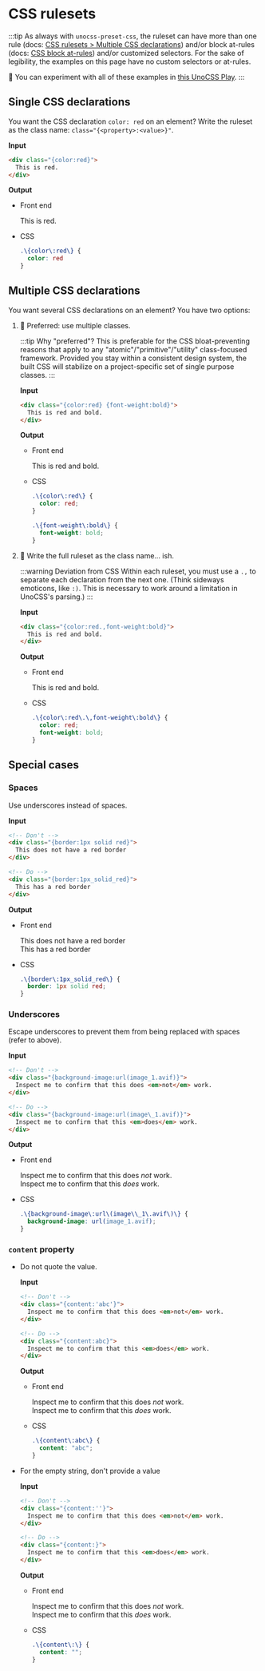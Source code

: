 # CSS rulesets

:::tip
As always with `unocss-preset-css`, the ruleset can have more than one rule (docs: [CSS rulesets > Multiple CSS declarations](./css-rulesets.md#multiple-css-declarations)) and/or block at-rules (docs: [CSS block at-rules](./css-at-rules.md)) and/or customized selectors. For the sake of legibility, the examples on this page have no custom selectors or at-rules.

👀 You can experiment with all of these examples in [this UnoCSS Play](https://unocss.dev/play/?version=0.62.4&html=DwZwpgxgLglg9gOwHwCgAEbgAsBMSDCAyoWgE4CuANmOFCMAPS6rqYCGaWpYAZgLwAiLFCgAHEAC4GDcgjgQQIALSjutJQpAA6ONTpaAJmABuDTUorVa24QFtKApABF59BmxYZgBmMdQYvH2M0CEo2RUEAbwhdOFIJbgMAX0cAFSwYEDRMsjADLUYgzwDvXxCwiIFo2PjEpLRInkQoJQB3MBgAc2EJACNdZLSMrJzEtDYEAzR%2BynzC32LAstDwkCiYyjiEvK0AGiaEFvaunpnBpHSc0bzxyemBgoYilFYl4JXKyP7SI3iARlEAA8APogXQwAzAupDHJYcLjXJTb6-eZ%2BF4BTBBcqrKK9NgQADWnVIcFkBiUMFsbE6YAk5FIlAAFJTqWAADrAv5aNjGGA8ACUKX8GLQAEkECBRJAoGhbGA0FA4CFEDwYKRbAq4TKoMNMGBbEgDHAaIx9Ug0K04gStK9ME8FuiSliPmsqjFDmBDhI2L0IELbRhxZLpbL5YrlQhVerNWxtbrgGajSaGGaLVabRjUYtMcsKq7qh6vf6RWKJVLoKGFUr3VGNTrY5qcgmDUm3KnLaRrbas6we4xwNB4MgXqBpUPhdg8EQSOBqNA4m5mI7gBwuLxBMIxJJpLJXMpVDQwC1NDo9NojKZzLPpQutHYHM5XIwPMvnpneuQRIhsZUJE0IOQIDVJstR5MWIqXFkH5fgg2RZHIMqhDAhI%2BtQWhoAA6lgnpoP%2BgF5Ls2R0AqYCAjK1z5N2DDQYqw7ds6eaCBIfS8HEYAFlAnpQBIbI4AA7GwbDgRikFwWgB6qoCNytDAOoItQPAtCAcJGFMrQZJxZAnFArRsD8WR6SSrRUc83ZUD%2BroANoAGRIJQMASIcWAaBksyMiYnr8gAusBWzQsKmb2Rcuo5L0YSEo8QUBpgQWiRRkUwAFJSxSFUHhdajBRSWwApVcWSJAlSWMFQ2beEebAwJQIBJV4IDkLYVKkAAnhZgiWZZcBSggXlINZPkbH5YGOAAStJ2GwZ1nr9vVjVNdmGBOOVlUgCZS1VaVWIQoIExKHpvSyaQelNUoYDUHKhyONFcVpfi1qYJKEzBXliKPA9w6ZvaaL0bmOICJZADEO17QdR0nWdXGgqIEz9TU2znD2Xifag-ZjogLCjoOaO9sw07jC0ljJkuvartw-BCCI4hSDIcjmAe6gnroR7niYZiKLt%2BNUDQd5QPYjguAoz7FKUaKZgxv0AAJhE1YCkKCUDkDwPC%2BaB5zXYiPbfe8jECJLbDS7LcA6jLytw-Uuv63LCtKwN8RheQYDCQEauJCZDqa61Otyj4bCMjJBg6sAfEAGwABxAvyJv%2BdFo1TN%2BMmTHArTwYZicyzGsHB2HgIZiUSOOm8Hvi17MA%2B37OpIHwmfh5HQ01WgMdoHHMAJ0naBV4CFoQvKcSd78OeI6Zou%2BNFLpROE5b47G8ASH8wIMJy9RfHEvwz0CoLgpCdQNGXWASAALNwthm1LMugmwPB6TASh-Hv4t1aIohxHQwIIcCjLj9KFhT3AM9z5y-I2WYr0Vi3AYaFm4nsHgmxYwSAUlAPYUMDA%2BAQJ0JQipRASAgGwSgEBGR-AAAz4IAKSCjQObU%2BIBz6X2vrfe%2Bj9SDP1fu-YM0Av6wB-rPeefwAHWWYufTipB%2BrUD0rA3g8Ddjuk4ocPYPhJRSz6JsQkKRbRIA1kPLWv1IiyNEPIuQCAHZkLoU-EAjI2hgF6ASWSSgsBNVEONSQeiwAR20fIsK8gCSOwLqPT2eQS6%2BwhAHduEcbam0uiWDADcm4t2TqQIyad6wZ1DkCdChAqGkBgP3XOg8RTC0LsXUuASsAVyCTXc40UIk3CiUaVu7de7d1IHU0gKS0kZOigjLJbt1Ej21lozIOi9aOUQAYu%2B5AH7GJfobN%2BZiLFWJsXYz0DihnOL6a4xRHiBAqLaWLSoRdfEFP9lgQOSTATBNhlHcJ9dKmwXjtUmJcSGkJLbsc9CAA5Q2aBUkX3SZkgenScnbNdLs72-iDnFOOackCoS64VNjtc5utynlZzqY3BpfsZavPeZ8y%2BPy7Rvg6SLAIWy1ojAMIII05Awp5CUCfUgIAwnhNADNI6Fw4CdE6NQUM00GrMraU8Yl80czGHKR7XpciBmOPqJZfoBgmoSDhCY-65LKXkhpSADqXUvL8mBH1UV-TZVuKURsks0LBWFxpZbRWpShSpFZey%2BUORJoIHaR9bJXSLneN1booZkrpWyvlYyRVpJlXUr1jLRZUBGTqs9JqrVOqXEDINes6KJrcnePIbLEA8tLUhP8jatlHKcihDgOAAwzr8UTjzijTGw4gA&config=JYWwDg9gTgLgBGKBTAzkmBhAyluAzKCEOAcgAEIAbdFAegFcA7CAYxRQFpFV0O2USAKEGhIsOAG84AEyR5gjJBgiN5AczgBffIWIkmrdkMFIAHmPiy8AQ3qVLchUpXqAFBMFwEyNDBQAuOABtbl9sLFcASgBdABpPOBQAC2gYFno-QIlNWLhaWjgALyRCFDgIDLgDfgA6WQA3WjBKawBPEjKrW3tElNh0vwSYKGtGFDxoEBKA4Li8guLS8srq9jqkRua2jpk5bvhh0fHJ6cFNSMEgA&css=FwJw9mAuAEDeBQ1oFpkGMwBswmZglgHYDWw0ARpgK4CmA3PAL7zwCGci0kNAHpMgBMaGEK0j4whMlUJCQBQvU7c%2Bg4TjETC6LDjIA3ViAAUqDNlwLiASgZJIowgGd84yYKqi3U6ACYADP4Atk52XI4u3sgADuDRNCCQAJ5k5jhcvPxCIpruaSAMnABkwABmYGhUTgA0xcAAFmD6CRxISPkGRqY6FnhENmH2mWo5UR3hrM7RRjSEkGHMzPD1vq3Q5XPILgBeNGQB0TwMS07C3mvTAgJEAOb7-odhAHzQ1-prSEFGN0R4NKWQe6PThIF4AKg%2BbS%2BIB%2B2kgYGiQKOIOgzCQixYVEwawITn4eKSmD2r3wTjQ0CILiEx3gQA&options=N4IgLgTghgdgzgMwPYQLYGECucxIwZXxAC4EoAbOAUwBpxp5k0AJMVcksyqgXyA).
:::

## Single CSS declarations

You want the CSS declaration `color: red` on an element? Write the ruleset as the class name: `class="{<property>:<value>}"`.

**Input**

```html
<div class="{color:red}">
  This is red.
</div>
```

**Output**

- Front end

    <div class="{color:red}">
      This is red.
    </div>

- CSS

    ```css
    .\{color\:red\} {
      color: red
    }
    ```

## Multiple CSS declarations

You want several CSS declarations on an element? You have two options:

1. 🥇 Preferred: use multiple classes.

    :::tip Why "preferred"?
    This is preferable for the CSS bloat-preventing reasons that apply to any "atomic"/"primitive"/"utility" class-focused framework. Provided you stay within a consistent design system, the built CSS will stabilize on a project-specific set of single purpose classes.
    :::

    **Input**

    ```html
    <div class="{color:red} {font-weight:bold}">
      This is red and bold.
    </div>
    ```

    **Output**

    - Front end

        <div class="{color:red} {font-weight:bold}">
          This is red and bold.
        </div>

    - CSS

        ```css
        .\{color\:red\} {
          color: red;
        }

        .\{font-weight\:bold\} {
          font-weight: bold;
        }
        ```

1. 🥈 Write the full ruleset as the class name… ish.

    :::warning Deviation from CSS
    Within each ruleset, you must use a `.,` to separate each declaration from the next one. (Think sideways emoticons, like `:)`. This is necessary to work around a limitation in UnoCSS's parsing.)
    :::

    **Input**

    ```html
    <div class="{color:red.,font-weight:bold}">
      This is red and bold.
    </div>
    ```

    **Output**

    - Front end

        <div class="{color:red.,font-weight:bold}">
          This is red and bold.
        </div>

    - CSS

        ```css
        .\{color\:red\.\,font-weight\:bold\} {
          color: red;
          font-weight: bold;
        }
        ```

## Special cases

### Spaces

Use underscores instead of spaces.

**Input**

```html
<!-- Don't -->
<div class="{border:1px solid red}">
  This does not have a red border
</div>

<!-- Do -->
<div class="{border:1px_solid_red}">
  This has a red border
</div>
```

**Output**

- Front end

    <div class="{border:1px solid red}">
      This does not have a red border
    </div>

    <div class="{border:1px_solid_red}">
      This has a red border
    </div>

- CSS

    ```css
    .\{border\:1px_solid_red\} {
      border: 1px solid red;
    }
    ```

### Underscores

Escape underscores to prevent them from being replaced with spaces (refer to above).

**Input**

```html
<!-- Don't -->
<div class="{background-image:url(image_1.avif)}">
  Inspect me to confirm that this does <em>not</em> work.
</div>

<!-- Do -->
<div class="{background-image:url(image\_1.avif)}">
  Inspect me to confirm that this <em>does</em> work.
</div>
```

**Output**

- Front end

    <div class="{background-image:url(image_1.avif)}">
      Inspect me to confirm that this does <em>not</em> work.
    </div>

    <div class="{background-image:url(image\_1.avif)}">
      Inspect me to confirm that this <em>does</em> work.
    </div>

- CSS

    ```css
    .\{background-image\:url\(image\\_1\.avif\)\} {
      background-image: url(image_1.avif);
    }
    ```

### `content` property

- Do not quote the value.

    **Input**

    ```html
    <!-- Don't -->
    <div class="{content:'abc'}">
      Inspect me to confirm that this does <em>not</em> work.
    </div>

    <!-- Do -->
    <div class="{content:abc}">
      Inspect me to confirm that this <em>does</em> work.
    </div>
    ```

    **Output**

    - Front end

        <div class="{content:'abc'}">
          Inspect me to confirm that this does <em>not</em> work.
        </div>

        <div class="{content:abc}">
          Inspect me to confirm that this <em>does</em> work.
        </div>

    - CSS

        ```css
        .\{content\:abc\} {
          content: "abc";
        }
        ```

- For the empty string, don't provide a value

    **Input**

    ```html
    <!-- Don't -->
    <div class="{content:''}">
      Inspect me to confirm that this does <em>not</em> work.
    </div>

    <!-- Do -->
    <div class="{content:}">
      Inspect me to confirm that this <em>does</em> work.
    </div>
    ```

    **Output**

    - Front end

        <div class="{content:''}">
          Inspect me to confirm that this does <em>not</em> work.
        </div>

        <div class="{content:}">
          Inspect me to confirm that this <em>does</em> work.
        </div>

    - CSS

        ```css
        .\{content\:\} {
          content: "";
        }
        ```
